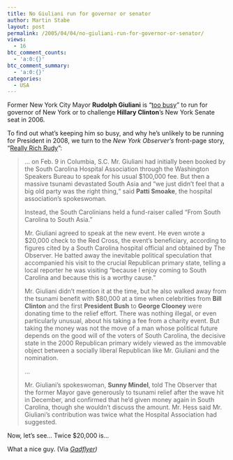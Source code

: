 ```yaml
---
title: No Giuliani run for governor or senator
author: Martin Stabe
layout: post
permalink: /2005/04/04/no-giuliani-run-for-governor-or-senator/
views:
  - 16
btc_comment_counts:
  - 'a:0:{}'
btc_comment_summary:
  - 'a:0:{}'
categories:
  - USA
---
```

Former New York City Mayor **Rudolph Giuliani** is &ldquo;[too busy][1]&rdquo; to run for governor of New York or to challenge **Hillary Clinton**&rsquo;s New York Senate seat in 2006.

To find out what&rsquo;s keeping him so busy, and why he&rsquo;s unlikely to be running for President in 2008, we turn to the *New York Observer&rsquo;s* front-page story, &ldquo;[Really Rich Rudy][2]&rdquo;:

> &#8230; on Feb. 9 in Columbia, S.C. Mr. Giuliani had initially been booked by the South Carolina Hospital Association through the Washington Speakers Bureau to speak for his usual $100,000 fee. But then a massive tsunami devastated South Asia and &ldquo;we just didn&rsquo;t feel that a big old party was the right thing,&ldquo; said **Patti Smoake**, the hospital association&rsquo;s spokeswoman.
> 
> Instead, the South Carolinians held a fund-raiser called &ldquo;From South Carolina to South Asia.&rdquo;
> 
> Mr. Giuliani agreed to speak at the new event. He even wrote a $20,000 check to the Red Cross, the event&rsquo;s beneficiary, according to figures cited by a South Carolina hospital official and obtained by The Observer. He batted away the inevitable political speculation that accompanied his visit to the crucial Republican primary state, telling a local reporter he was visiting &ldquo;because I enjoy coming to South Carolina and because this is a worthy cause.&rdquo;
> 
> Mr. Giuliani didn&rsquo;t mention it at the time, but he also walked away from the tsunami benefit with $80,000 at a time when celebrities from **Bill Clinton** and the first **President Bush** to **George Clooney** were donating time to the relief effort. There was nothing illegal, or even particularly unusual, about his taking a fee from a charity event. But taking the money was not the move of a man whose political future depends on the good will of the voters of South Carolina, the decisive state in the 2000 Republican primary widely viewed as the immovable object between a socially liberal Republican like Mr. Giuliani and the nomination.
> 
> &#8230;
> 
> Mr. Giuliani&rsquo;s spokeswoman, **Sunny Mindel**, told The Observer that the former Mayor gave generously to tsunami relief after the wave hit in December, and confirmed that he&rsquo;d given money again in South Carolina, though she wouldn&rsquo;t discuss the amount. Mr. Hess said Mr. Giuliani&rsquo;s contribution was twice what the Hospital Association had suggested.

Now, let&rsquo;s see&#8230; Twice $20,000 is&#8230;

What a nice guy. (Via *[Gadflyer][3])*

 [1]: http://hosted.ap.org/dynamic/stories/G/GIULIANI_2006?SITE=APWEB&SECTION=HOME&TEMPLATE=DEFAULT
 [2]: http://www.nyobserver.com/pages/frontpage5.asp
 [3]: http://gadflyer.com/flytrap/index.php?Week=200513#1647
